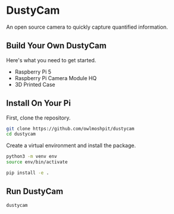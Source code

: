 # DustyCam

An open source camera to quickly capture quantified information. 


## Build Your Own DustyCam
Here's what you need to get started.

- Raspberry Pi 5
- Raspberry Pi Camera Module HQ
- 3D Printed Case


## Install On Your Pi

First, clone the repository.
```bash
git clone https://github.com/owlmoshpit/dustycam
cd dustycam
```

Create a virtual environment and install the package.
```bash
python3 -m venv env
source env/bin/activate

pip install -e .

```

## Run DustyCam
```bash
dustycam
```